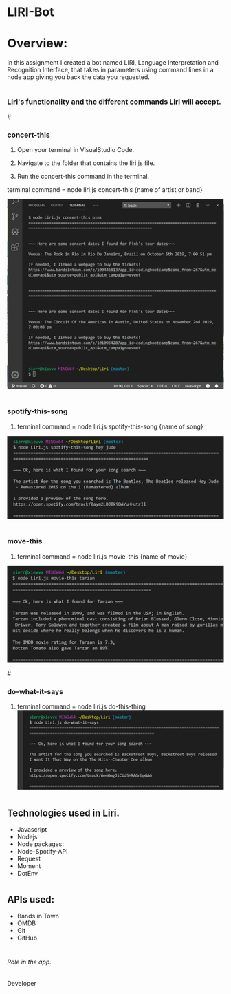 # **LIRI-Bot**

# **Overview:**
In this assignment I created a bot named LIRI, Language Interpretation and Recognition Interface, that takes in parameters using command lines in a node app giving you back the data you requested.

# 
# <h3>Liri's functionality and the different commands Liri will accept.</h3>


#<h3> concert-this </h3>

1. Open your terminal in VisualStudio Code.

2. Navigate to the folder that contains the liri.js file.

3. Run the concert-this command in the terminal. 

  terminal command = node liri.js concert-this {name of artist or band} 


![concert-this](images/concert-this.png)

# <h3> spotify-this-song</h3>

1. terminal command = node liri.js spotify-this-song {name of song} 

![spotify-this-song](images/spotify-this.png)

# <h3> move-this</h3>

1. terminal command = node liri.js movie-this {name of movie} 

![movie-this](images/movie-this.png)

#<h3> do-what-it-says</h3>

1. terminal command = node liri.js do-this-thing
![do_what_it_says](images/do-what-it-says.png)


# <h2>Technologies used in Liri.</h2>
* Javascript
* Nodejs
* Node packages:
* Node-Spotify-API
* Request
* Moment
* DotEnv
# <h2>APIs used:</h2>
* Bands in Town
* OMDB
* Git
* GitHub

# <h6>Role in the app.</h6> 
Developer

